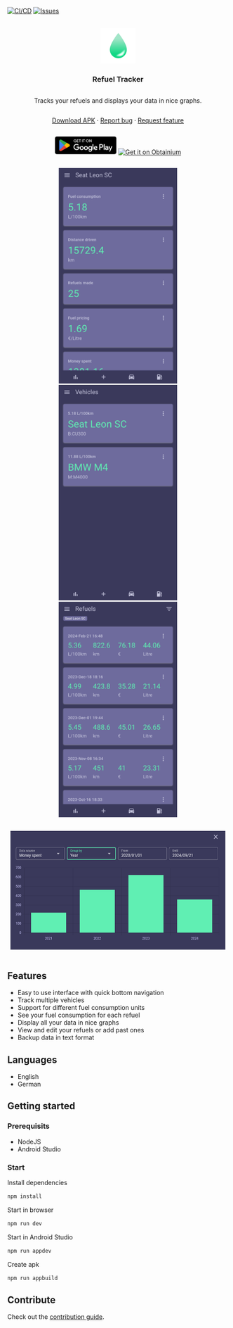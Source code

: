 [![CI/CD][ci-img]][ci-url]
[![Issues][issue-img]][issue-url]

<br />

<div align="center" style="display: flex; justify-content: center; align-items: center;">
  <a href="https://github.com/MatiasG19/refuel-tracker">
    <img src=".icons/icon.png" alt="Logo" width="80" height="80">
  </a>
</div>

<h3 align="center" style="display: flex; justify-content: center; align-items: center;">Refuel Tracker</h3>

<div align="center" style="display: flex; justify-content: center; align-items: center;">
  <p>Tracks your refuels and displays your data in nice graphs.</p>
</div>

<div align="center" style="display: flex; justify-content: center; align-items: center;">
  <p>
    <a href="https://github.com/MatiasG19/refuel-tracker/releases">Download APK</a>
    ·
    <a href="https://github.com/MatiasG19/refuel-tracker/issues">Report bug</a>
    ·
    <a href="https://github.com/MatiasG19/refuel-tracker/issues">Request feature</a>
  </p>
</div>

<div align="center" style="display: flex; justify-content: center; align-items: center;">
  <p>
    <a href="https://play.google.com/store/apps/details?id=capacitor.quasar.refueltracker&pcampaignid=pcampaignidMKT-Other-global-all-co-prtnr-py-PartBadge-Mar2515-1"><img width="141" height="41" alt="Get it on Google Play" src=".icons/google-play-badge.png"/></a>
    <a href="https://github.com/ImranR98/Obtainium"><img width="141" height="42" alt="Get it on Obtainium" src="https://raw.githubusercontent.com/ImranR98/Obtainium/main/assets/graphics/badge_obtainium.png"/></a>
  </p>
</div>

<div align="center" style="display: flex; justify-content: center; align-items: center;">
 <p>
    <img src=".screenshots/MainPage.png" alt="Screenshot" width="270" height="490">
    <img src=".screenshots/Vehicles.png" alt="Screenshot" width="270" height="490">
    <img src=".screenshots/Refuels.png" alt="Screenshot" width="270" height="490">
  </p>
</div>
<div align="center" style="display: flex; justify-content: center; align-items: center;">
  <p>
      <img src=".screenshots/Diagram.png" alt="Screenshot" width="490" height="270">
  </p>
</div>

## Features

- Easy to use interface with quick bottom navigation
- Track multiple vehicles
- Support for different fuel consumption units
- See your fuel consumption for each refuel
- Display all your data in nice graphs
- View and edit your refuels or add past ones
- Backup data in text format

## Languages

- English
- German

## Getting started

### Prerequisits

- NodeJS
- Android Studio

### Start

Install dependencies

```bash
npm install
```

Start in browser

```bash
npm run dev
```

Start in Android Studio

```bash
npm run appdev
```

Create apk

```bash
npm run appbuild
```

## Contribute

Check out the [contribution guide](.docs/Contribute.md).

[ci-img]: https://github.com/MatiasG19/refuel-tracker/actions/workflows/cicd.yml/badge.svg?branch=main
[ci-url]: https://github.com/MatiasG19/refuel-tracker/actions/workflows/cicd.yml
[issue-img]: https://img.shields.io/github/issues/MatiasG19/refuel-tracker
[issue-url]: https://github.com/MatiasG19/refuel-tracker/issues
